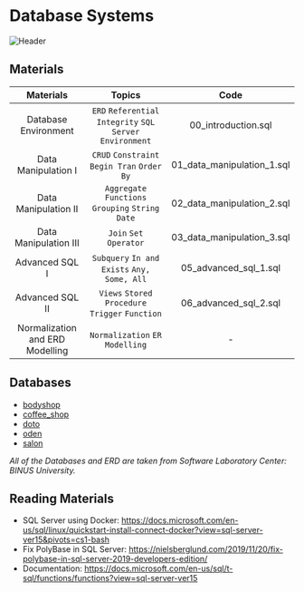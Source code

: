# Database Systems

![Header](https://github.com/elvanselvano/algorithm-bootcamp-ds/blob/main/pictures/google-form-header.png)

## Materials

|            Materials            |                         Topics                         |            Code            |
| :-----------------------------: | :----------------------------------------------------: | :------------------------: |
|      Database Environment       | `ERD` `Referential Integrity` `SQL Server Environment` |    00_introduction.sql     |
|       Data Manipulation I       |      `CRUD` `Constraint` `Begin Tran` `Order By`       | 01_data_manipulation_1.sql |
|      Data Manipulation II       |    `Aggregate Functions` `Grouping` `String` `Date`    | 02_data_manipulation_2.sql |
|      Data Manipulation III      |                 `Join` `Set Operator`                  | 03_data_manipulation_3.sql |
|         Advanced SQL I          |      `Subquery` `In and Exists` `Any, Some, All`       |   05_advanced_sql_1.sql    |
|         Advanced SQL II         |    `Views` `Stored Procedure` `Trigger` `Function`     |   06_advanced_sql_2.sql    |
| Normalization and ERD Modelling |             `Normalization` `ER Modelling`             |             -              |

## Databases

- [bodyshop](https://github.com/elvanselvano/algorithm-bootcamp-sql/tree/main/databases/bodyshop)
- [coffee_shop](https://github.com/elvanselvano/algorithm-bootcamp-sql/tree/main/databases/coffee_shop)
- [doto](https://github.com/elvanselvano/algorithm-bootcamp-sql/tree/main/databases/doto)
- [oden](https://github.com/elvanselvano/algorithm-bootcamp-sql/tree/main/databases/oden)
- [salon](https://github.com/elvanselvano/algorithm-bootcamp-sql/tree/main/databases/salon)

_All of the Databases and ERD are taken from Software Laboratory Center: BINUS University._

## Reading Materials

- SQL Server using Docker: <https://docs.microsoft.com/en-us/sql/linux/quickstart-install-connect-docker?view=sql-server-ver15&pivots=cs1-bash>
- Fix PolyBase in SQL Server: <https://nielsberglund.com/2019/11/20/fix-polybase-in-sql-server-2019-developers-edition/>
- Documentation: <https://docs.microsoft.com/en-us/sql/t-sql/functions/functions?view=sql-server-ver15>
